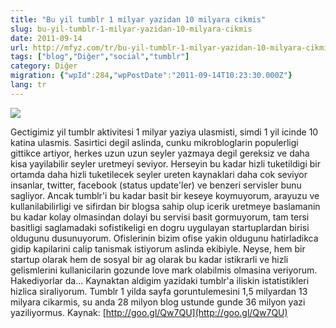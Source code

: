 ```yaml
---
title: "Bu yil tumblr 1 milyar yazidan 10 milyara cikmis"
slug: bu-yil-tumblr-1-milyar-yazidan-10-milyara-cikmis
date: 2011-09-14
url: http://mfyz.com/tr/bu-yil-tumblr-1-milyar-yazidan-10-milyara-cikmis/
tags: ["blog","Diğer","social","tumblr"]
category: Diğer
migration: {"wpId":284,"wpPostDate":"2011-09-14T10:23:30.000Z"}
lang: tr
---
```


![](http://i774.photobucket.com/albums/yy26/monsterofgaga/Tumblr-logo.png)

Gectigimiz yil tumblr aktivitesi 1 milyar yaziya ulasmisti, simdi 1 yil icinde 10 katina ulasmis. Sasirtici degil aslinda, cunku mikrobloglarin populerligi gittikce artiyor, herkes uzun uzun seyler yazmaya degil gereksiz ve daha kisa yayilabilir seyler uretmeyi seviyor. Herseyin bu kadar hizli tuketildigi bir ortamda daha hizli tuketilecek seyler ureten kaynaklari daha cok seviyor insanlar, twitter, facebook (status update'ler) ve benzeri servisler bunu sagliyor. Ancak tumblr'i bu kadar basit bir keseye koymuyorum, arayuzu ve kullanilabilirligi ve sifirdan bir blogsa sahip olup icerik uretmeye baslamanin bu kadar kolay olmasindan dolayi bu servisi basit gormuyorum, tam tersi basitligi saglamadaki sofistikeligi en dogru uygulayan startuplardan birisi oldugunu dusunuyorum. Ofislerinin bizim ofise yakin oldugunu hatirladikca gidip kapilarini calip tanismak istiyorum aslinda ekibiyle. Neyse, hem bir startup olarak hem de sosyal bir ag olarak bu kadar istikrarli ve hizli gelismlerini kullanicilarin gozunde love mark olabilmis olmasina veriyorum. Hakediyorlar da... Kaynaktan aldigim yazidaki tumblr'a iliskin istatistikleri hizlica siraliyorum. Tumblr 1 yilda sayfa goruntulemesini 1,5 milyardan 13 milyara cikarmis, su anda 28 milyon blog ustunde gunde 36 milyon yazi yaziliyormus. Kaynak: [http://goo.gl/Qw7QU](http://goo.gl/Qw7QU)